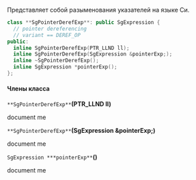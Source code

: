 Представляет собой разыменования указателей на языке Си.

```cpp
class **SgPointerDerefExp**: public SgExpression {
  // pointer dereferencing
  // variant == DEREF_OP
public:
  inline SgPointerDerefExp(PTR_LLND ll);
  inline SgPointerDerefExp(SgExpression &pointerExp;);
  inline ~SgPointerDerefExp();
  inline SgExpression *pointerExp();
};
```


#### Члены класса
`**SgPointerDerefExp**`**(PTR_LLND ll)**

document me

`**SgPointerDerefExp**`**(SgExpression &pointerExp;)**

document me

`SgExpression ***pointerExp**`**()**

document me

